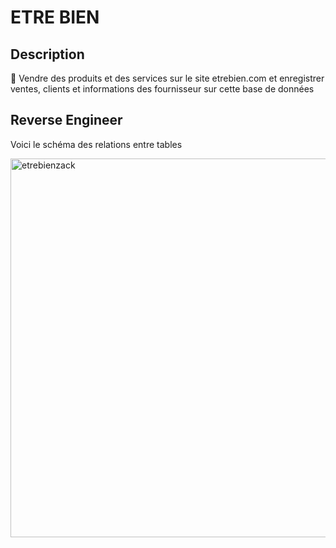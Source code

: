 # ETRE BIEN

## Description

:pushpin: Vendre des produits et des services sur le site etrebien.com et enregistrer ventes, clients et informations des fournisseur sur cette base de données

## Reverse Engineer

Voici le schéma des relations entre tables


<img width="606" alt="etrebienzack" src="https://user-images.githubusercontent.com/54910329/98611988-26356c80-22c1-11eb-9077-8e32bd9e873a.PNG">


